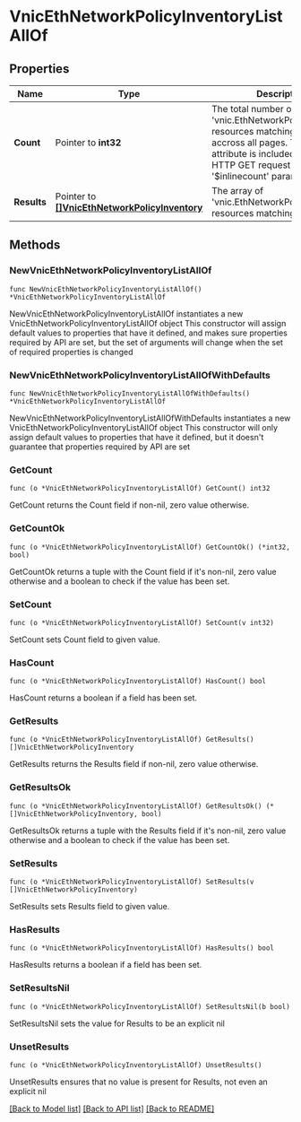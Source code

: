 # VnicEthNetworkPolicyInventoryListAllOf

## Properties

Name | Type | Description | Notes
------------ | ------------- | ------------- | -------------
**Count** | Pointer to **int32** | The total number of &#39;vnic.EthNetworkPolicyInventory&#39; resources matching the request, accross all pages. The &#39;Count&#39; attribute is included when the HTTP GET request includes the &#39;$inlinecount&#39; parameter. | [optional] 
**Results** | Pointer to [**[]VnicEthNetworkPolicyInventory**](VnicEthNetworkPolicyInventory.md) | The array of &#39;vnic.EthNetworkPolicyInventory&#39; resources matching the request. | [optional] 

## Methods

### NewVnicEthNetworkPolicyInventoryListAllOf

`func NewVnicEthNetworkPolicyInventoryListAllOf() *VnicEthNetworkPolicyInventoryListAllOf`

NewVnicEthNetworkPolicyInventoryListAllOf instantiates a new VnicEthNetworkPolicyInventoryListAllOf object
This constructor will assign default values to properties that have it defined,
and makes sure properties required by API are set, but the set of arguments
will change when the set of required properties is changed

### NewVnicEthNetworkPolicyInventoryListAllOfWithDefaults

`func NewVnicEthNetworkPolicyInventoryListAllOfWithDefaults() *VnicEthNetworkPolicyInventoryListAllOf`

NewVnicEthNetworkPolicyInventoryListAllOfWithDefaults instantiates a new VnicEthNetworkPolicyInventoryListAllOf object
This constructor will only assign default values to properties that have it defined,
but it doesn't guarantee that properties required by API are set

### GetCount

`func (o *VnicEthNetworkPolicyInventoryListAllOf) GetCount() int32`

GetCount returns the Count field if non-nil, zero value otherwise.

### GetCountOk

`func (o *VnicEthNetworkPolicyInventoryListAllOf) GetCountOk() (*int32, bool)`

GetCountOk returns a tuple with the Count field if it's non-nil, zero value otherwise
and a boolean to check if the value has been set.

### SetCount

`func (o *VnicEthNetworkPolicyInventoryListAllOf) SetCount(v int32)`

SetCount sets Count field to given value.

### HasCount

`func (o *VnicEthNetworkPolicyInventoryListAllOf) HasCount() bool`

HasCount returns a boolean if a field has been set.

### GetResults

`func (o *VnicEthNetworkPolicyInventoryListAllOf) GetResults() []VnicEthNetworkPolicyInventory`

GetResults returns the Results field if non-nil, zero value otherwise.

### GetResultsOk

`func (o *VnicEthNetworkPolicyInventoryListAllOf) GetResultsOk() (*[]VnicEthNetworkPolicyInventory, bool)`

GetResultsOk returns a tuple with the Results field if it's non-nil, zero value otherwise
and a boolean to check if the value has been set.

### SetResults

`func (o *VnicEthNetworkPolicyInventoryListAllOf) SetResults(v []VnicEthNetworkPolicyInventory)`

SetResults sets Results field to given value.

### HasResults

`func (o *VnicEthNetworkPolicyInventoryListAllOf) HasResults() bool`

HasResults returns a boolean if a field has been set.

### SetResultsNil

`func (o *VnicEthNetworkPolicyInventoryListAllOf) SetResultsNil(b bool)`

 SetResultsNil sets the value for Results to be an explicit nil

### UnsetResults
`func (o *VnicEthNetworkPolicyInventoryListAllOf) UnsetResults()`

UnsetResults ensures that no value is present for Results, not even an explicit nil

[[Back to Model list]](../README.md#documentation-for-models) [[Back to API list]](../README.md#documentation-for-api-endpoints) [[Back to README]](../README.md)


